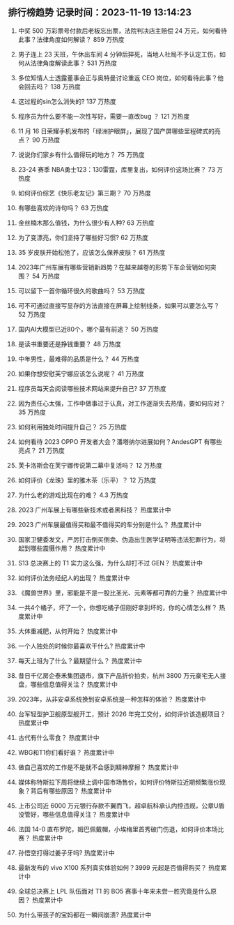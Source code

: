 
## 排行榜趋势 记录时间：2023-11-19 13:14:23
  
  1. 中奖 500 万彩票号付款后老板忘出票，法院判决店主赔偿 24 万元，如何看待此事？法律角度如何解读？ 859 万热度
    
  2. 男子连上 23 天班，午休出车间 4 分钟后猝死，当地人社局不予认定工伤，如何从法律角度解读此事？ 531 万热度
    
  3. 多位知情人士透露董事会正与奥特曼讨论重返 CEO 岗位，如何看待此事？他会回去吗？ 138 万热度
    
  4. 这过程的sin怎么消失的? 137 万热度
    
  5. 程序员为什么要不能一次性写好，需要一直改bug ？ 121 万热度
    
  6. 11 月 16 日荣耀手机发布的「绿洲护眼屏」，展现了国产屏哪些里程碑式的亮点？ 90 万热度
    
  7. 说说你们家乡有什么值得玩的地方？ 75 万热度
    
  8. 23-24 赛季 NBA勇士123：130雷霆，库里复出，如何评价这场比赛？ 73 万热度
    
  9. 如何评价综艺《快乐老友记》第三期？ 70 万热度
    
  10. 有哪些喜欢的诗句吗？ 63 万热度
    
  11. 金丝楠木那么值钱，为什么很少有人种? 63 万热度
    
  12. 为了变漂亮，你们坚持了哪些好习惯? 62 万热度
    
  13. 35 岁皮肤开始松弛了，应该怎么保养皮肤？ 61 万热度
    
  14. 2023年广州车展有哪些营销新趋势？在越来越卷的形势下车企营销如何突围？ 54 万热度
    
  15. 可以留下一首你循环很久的歌曲吗？ 53 万热度
    
  16. 可不可通过直接写显存的方法直接在屏幕上绘制线条，如果可以要怎么写？ 52 万热度
    
  17. 国内AI大模型已近80个，哪个最有前途？ 50 万热度
    
  18. 是读书重要还是挣钱重要？ 48 万热度
    
  19. 中年男性，最难得的品质是什么？ 44 万热度
    
  20. 如果你想安慰芙宁娜应该怎么说呢？ 41 万热度
    
  21. 程序员每天会阅读哪些技术网站来提升自己? 37 万热度
    
  22. 因为责任心太强，工作中做事过于认真，对工作逐渐失去热情，要如何应对？ 35 万热度
    
  23. 如何利用独处时间提升自己？ 25 万热度
    
  24. 如何看待 2023 OPPO 开发者大会？潘塔纳尔进展如何？AndesGPT 有哪些亮点？ 21 万热度
    
  25. 芙卡洛斯会在芙宁娜传说第二幕中复活吗？ 12 万热度
    
  26. 如何评价《龙珠》里的雅木茶（乐平）？ 12 万热度
    
  27. 为什么老的游戏比现在的难？ 4.3 万热度
    
  28. 2023 广州车展上有哪些新技术或者黑科技？ 热度累计中
    
  29. 2023 广州车展最值得买和最不值得买的车分别是什么？ 热度累计中
    
  30. 国家卫健委发文，严厉打击倒买倒卖、伪造出生医学证明等违法犯罪行为，将起到哪些震慑作用？ 热度累计中
    
  31. S13 总决赛上的 T1 实力这么强，为什么却打不过 GEN？ 热度累计中
    
  32. 如何评价法务经纪人的出现？ 热度累计中
    
  33. 《魔兽世界》里，邪能是不是一股比圣光、元素等都可靠的力量？ 热度累计中
    
  34. 一共4个橘子，坏了一个，你想吃橘子但刚好拿到坏的，你的心情怎么样？ 热度累计中
    
  35. 大体重减肥，从何开始？ 热度累计中
    
  36. 一个人独处的时候你最喜欢干什么? 热度累计中
    
  37. 每天上班为了什么？最期望什么？ 热度累计中
    
  38. 昔日千亿房企泰禾集团退市，旗下产品折价拍卖，杭州 3800 万元豪宅无人接盘，哪些信息值得关注？ 热度累计中
    
  39. 2023年，从非安卓系统换到安卓系统是一种怎样的体验？ 热度累计中
    
  40. 台军轻型护卫舰原型舰开工，预计 2026 年完工交付，如何评价该造舰项目？ 热度累计中
    
  41. 古代有什么零食？ 热度累计中
    
  42. WBG和T1你们看好谁？ 热度累计中
    
  43. 做自己喜欢的工作是不是就不会感到精神摩擦？ 热度累计中
    
  44. 媒体称特斯拉下周将继续上调中国市场售价，如何评价特斯拉近期频繁涨价现象？背后有哪些原因？ 热度累计中
    
  45. 上市公司近 6000 万元银行存款不翼而飞，超卓航科承认内控违规，公章U盾没管好，哪些信息值得关注？ 热度累计中
    
  46. 法国 14-0 直布罗陀，姆巴佩戴帽，小埃梅里首秀破门伤退，如何评价本场比赛？ 热度累计中
    
  47. 孙悟空打得过姜子牙吗? 热度累计中
    
  48. 最新发布的 vivo X100 系列真实体验如何？3999 元起是否值得购买？ 热度累计中
    
  49. 全球总决赛上 LPL 队伍面对 T1 的 BO5 赛事十年来未尝一胜究竟是什么原因？ 热度累计中
    
  50. 为什么带孩子的宝妈都在一瞬间崩溃? 热度累计中
    